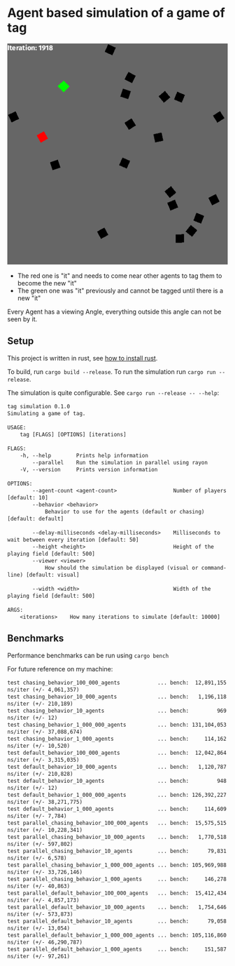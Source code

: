 # Agent based simulation of a game of tag

![screenshot](simulation.png)

* The red one is "it" and needs to come near other agents to tag them to become the new "it"
* The green one was "it" previously and cannot be tagged until there is a new "it"

Every Agent has a viewing Angle, everything outside this angle can not be seen by it.

## Setup

This project is written in rust, see [how to install rust](https://www.rust-lang.org/tools/install).

To build, run `cargo build --release`. To run the simulation run `cargo run --release`.

The simulation is quite configurable. See `cargo run --release -- --help`:
```
tag simulation 0.1.0
Simulating a game of tag.

USAGE:
    tag [FLAGS] [OPTIONS] [iterations]

FLAGS:
    -h, --help        Prints help information
        --parallel    Run the simulation in parallel using rayon
    -V, --version     Prints version information

OPTIONS:
        --agent-count <agent-count>                  Number of players [default: 10]
        --behavior <behavior>
            Behavior to use for the agents (default or chasing) [default: default]

        --delay-milliseconds <delay-milliseconds>    Milliseconds to wait between every iteration [default: 50]
        --height <height>                            Height of the playing field [default: 500]
        --viewer <viewer>
            How should the simulation be displayed (visual or command-line) [default: visual]

        --width <width>                              Width of the playing field [default: 500]

ARGS:
    <iterations>    How many iterations to simulate [default: 10000]
```

## Benchmarks
Performance benchmarks can be run using `cargo bench`

For future reference on my machine:
```
test chasing_behavior_100_000_agents            ... bench:  12,891,155 ns/iter (+/- 4,061,357)
test chasing_behavior_10_000_agents             ... bench:   1,196,118 ns/iter (+/- 210,189)
test chasing_behavior_10_agents                 ... bench:         969 ns/iter (+/- 12)
test chasing_behavior_1_000_000_agents          ... bench: 131,104,053 ns/iter (+/- 37,088,674)
test chasing_behavior_1_000_agents              ... bench:     114,162 ns/iter (+/- 10,520)
test default_behavior_100_000_agents            ... bench:  12,042,864 ns/iter (+/- 3,315,035)
test default_behavior_10_000_agents             ... bench:   1,120,787 ns/iter (+/- 210,828)
test default_behavior_10_agents                 ... bench:         948 ns/iter (+/- 12)
test default_behavior_1_000_000_agents          ... bench: 126,392,227 ns/iter (+/- 38,271,775)
test default_behavior_1_000_agents              ... bench:     114,609 ns/iter (+/- 7,784)
test parallel_chasing_behavior_100_000_agents   ... bench:  15,575,515 ns/iter (+/- 10,228,341)
test parallel_chasing_behavior_10_000_agents    ... bench:   1,770,518 ns/iter (+/- 597,802)
test parallel_chasing_behavior_10_agents        ... bench:      79,831 ns/iter (+/- 6,578)
test parallel_chasing_behavior_1_000_000_agents ... bench: 105,969,988 ns/iter (+/- 33,726,146)
test parallel_chasing_behavior_1_000_agents     ... bench:     146,278 ns/iter (+/- 40,863)
test parallel_default_behavior_100_000_agents   ... bench:  15,412,434 ns/iter (+/- 4,857,173)
test parallel_default_behavior_10_000_agents    ... bench:   1,754,646 ns/iter (+/- 573,873)
test parallel_default_behavior_10_agents        ... bench:      79,058 ns/iter (+/- 13,054)
test parallel_default_behavior_1_000_000_agents ... bench: 105,116,860 ns/iter (+/- 46,290,787)
test parallel_default_behavior_1_000_agents     ... bench:     151,587 ns/iter (+/- 97,261)
```
